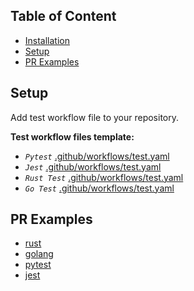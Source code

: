 ## Table of Content
- [Installation](https://github.com/gelocraft/github-pr-code-coverage/releases/tag/v0.2.0)
- [Setup](#setup)
- [PR Examples](#pr-examples)


## Setup

Add test workflow file to your repository.

**Test workflow files template:**
- *`Pytest`* [.github/workflows/test.yaml](./.github/example/workflows/pytest.yaml)
- *`Jest`* [.github/workflows/test.yaml](./.github/example/workflows/jest.yaml)
- *`Rust Test`* [.github/workflows/test.yaml](./.github/example/workflows/rusttest.yaml)
- *`Go Test`* [.github/workflows/test.yaml](./.github/example/workflows/gotest.yaml)


## PR Examples

- [rust](https://github.com/gelocraft/rust-test-example/pull/2/files)
- [golang](https://github.com/gelocraft/go-test-example/pull/6/files)
- [pytest](https://github.com/gelocraft/pytest-example/pull/2/files)
- [jest](https://github.com/gelocraft/jest-example/pull/1/files)
